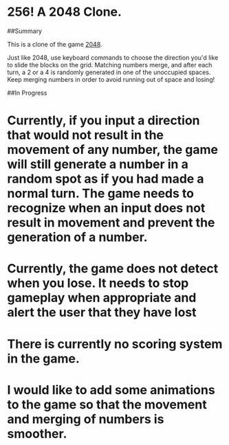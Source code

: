 # 256! A 2048 Clone.

##Summary

This is a clone of the game [2048](http://gabrielecirulli.github.io/2048/).

Just like 2048, use keyboard commands to choose the direction you'd like to slide the blocks on the grid. Matching numbers merge, and after each turn, a 2 or a 4 is randomly generated in one of the unoccupied spaces. Keep merging numbers in order to avoid running out of space and losing!


##In Progress

# Currently, if you input a direction that would not result in the movement of any number, the game will still generate a number in a random spot as if you had made a normal turn. The game needs to recognize when an input does not result in movement and prevent the generation of a number. 

# Currently, the game does not detect when you lose. It needs to stop gameplay when appropriate and alert the user that they have lost

# There is currently no scoring system in the game.

# I would like to add some animations to the game so that the movement and merging of numbers is smoother.